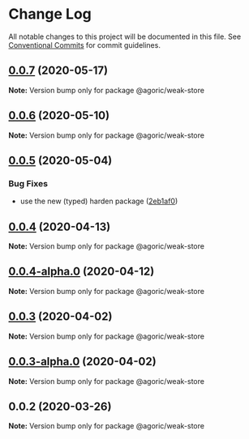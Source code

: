 # Change Log

All notable changes to this project will be documented in this file.
See [Conventional Commits](https://conventionalcommits.org) for commit guidelines.

## [0.0.7](https://github.com/Agoric/agoric-sdk/compare/@agoric/weak-store@0.0.6...@agoric/weak-store@0.0.7) (2020-05-17)

**Note:** Version bump only for package @agoric/weak-store





## [0.0.6](https://github.com/Agoric/agoric-sdk/compare/@agoric/weak-store@0.0.5...@agoric/weak-store@0.0.6) (2020-05-10)

**Note:** Version bump only for package @agoric/weak-store





## [0.0.5](https://github.com/Agoric/agoric-sdk/compare/@agoric/weak-store@0.0.4...@agoric/weak-store@0.0.5) (2020-05-04)


### Bug Fixes

* use the new (typed) harden package ([2eb1af0](https://github.com/Agoric/agoric-sdk/commit/2eb1af08fe3967629a3ce165752fd501a5c85a96))





## [0.0.4](https://github.com/Agoric/agoric-sdk/compare/@agoric/weak-store@0.0.4-alpha.0...@agoric/weak-store@0.0.4) (2020-04-13)

**Note:** Version bump only for package @agoric/weak-store





## [0.0.4-alpha.0](https://github.com/Agoric/agoric-sdk/compare/@agoric/weak-store@0.0.3...@agoric/weak-store@0.0.4-alpha.0) (2020-04-12)

**Note:** Version bump only for package @agoric/weak-store





## [0.0.3](https://github.com/Agoric/agoric-sdk/compare/@agoric/weak-store@0.0.3-alpha.0...@agoric/weak-store@0.0.3) (2020-04-02)

**Note:** Version bump only for package @agoric/weak-store





## [0.0.3-alpha.0](https://github.com/Agoric/agoric-sdk/compare/@agoric/weak-store@0.0.2...@agoric/weak-store@0.0.3-alpha.0) (2020-04-02)

**Note:** Version bump only for package @agoric/weak-store





## 0.0.2 (2020-03-26)

**Note:** Version bump only for package @agoric/weak-store
